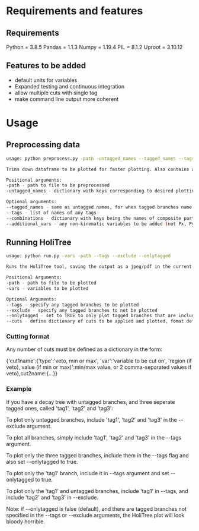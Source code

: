 # Requirements and features

## Requirements
Python = 3.8.5
Pandas = 1.1.3
Numpy = 1.19.4
PIL = 8.1.2
Uproot = 3.10.12

## Features to be added
- default units for variables
- Expanded testing and continuous integration
- allow multiple cuts with single tag
- make command line output more coherent

# Usage

## Preprocessing data
```bash
usage: python preprocess.py -path -untagged_names --tagged_names --tags --combinations --additional_vars

Trims down dataframe to be plotted for faster plotting. Also contains a number of helpers to add mass combinations ect.

Positional arguments:
-path - path to file to be preprocessed
-untagged_names - dictionary with keys corresponding to desired plotting names, and items corresponding to names of untagged particles in dataframe

Optional arguments:
--tagged_names - same as untagged names, for when tagged branches name particles differently  
--tags - list of names of any tags
--combinations - dictionary with keys being the names of composite particles, items are names of particles in original tuple that compose these particles
--additional_vars - any non-kinematic variables to be added (not Px, Py, Pz, E, M)
```

## Running HoliTree
```bash
usage: python run.py -vars -path --tags --exclude --onlytagged

Runs the HoliTree tool, saving the output as a jpeg/pdf in the current folder.

Positional Arguments:
-path - path to file to be plotted
-vars - variables to be plotted

Optional Arguments:
--tags - specify any tagged branches to be plotted
--exclude - specify any tagged branches to not be plotted
--onlytagged - set to TRUE to only plot tagged branches that are included in --tags
--cuts - define dictionary of cuts to be applied and plotted, fomat defined below

```
### Cutting format
Any number of cuts must be defined as a dictionary in the form:

{'cut1name':{'type':'veto, min or max', 'var':'variable to be cut on', 'region (if veto), value (if min or max)':min/max value, or 2 comma-separated values if veto},cut2name:{...}}

### Example
If you have a decay tree with untagged branches, and three seperate tagged ones, called 'tag1', 'tag2' and 'tag3':

To plot only untagged branches, include 'tag1', 'tag2' and 'tag3' in the --exclude argument.  

To plot all branches, simply include 'tag1', 'tag2' and 'tag3' in the --tags argument.  

To plot only the three tagged branches, include them in the --tags flag and also set --onlytagged to true.  

To plot only the 'tag1' branch, include it in --tags argument and set --onlytagged to true.  

To plot only the 'tag1' and untagged branches, include 'tag1' in --tags, and include 'tag2' and 'tag3' in --exclude.  

Note: if --onlytagged is false (default), and there are tagged branches not specified in the --tags or --exclude arguments, the HoliTree plot will look bloody horrible.
